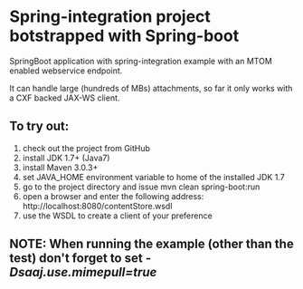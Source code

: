 Spring-integration project botstrapped with Spring-boot
=======================================================

SpringBoot application with spring-integration example with an MTOM enabled webservice endpoint.

It can handle large (hundreds of MBs) attachments, so far it only works with a CXF backed JAX-WS client.

To try out:
-----------

1. check out the project from GitHub
1. install JDK 1.7+ (Java7)
1. install Maven 3.0.3+
1. set JAVA_HOME environment variable to home of the installed JDK 1.7
1. go to the project directory and issue mvn clean spring-boot:run
1. open a browser and enter the following address: http://localhost:8080/contentStore.wsdl
1. use the WSDL to create a client of your preference

NOTE: When running the example (other than the test) don't forget to set *-Dsaaj.use.mimepull=true*
---------------------------------------------------------------------------------------------------
